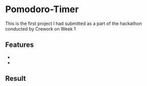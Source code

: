 # Pomodoro-Timer

This is the first project I had submitted as a part of the hackathon conducted by Crework on Week 1

## Features

- 
- 

## Result


